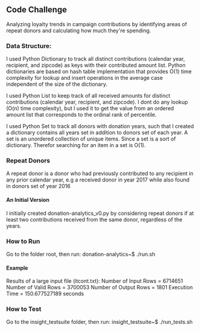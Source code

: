 
## Code Challenge 

Analyzing loyalty trends in campaign contributions by identifying areas of repeat donors and calculating how much they're spending.

### Data Structure:

I used Python Dictionary to track all distinct contributions (calendar year, recipient, and zipcode) as keys with their contributed amount list. Python dictionaries are based on hash table implementation that provides O(1) time complexity for lookup and insert operations in the average case independent of the size of the dictionary.

I used Python List to keep track of all received amounts for distinct contributions (calendar year, recipient, and zipcode). I dont do any lookup (O(n) time complexity), but I used it to get the value from an ordered amount list that corresponds to the ordinal rank of percentile.

I used Python Set to track all donors with donation years, such that I created a dictionary contains all years set in addition to donors set of each year.
A set is an unordered collection of unique items. Since a set is a sort of dictionary. Therefor searching for an item in a set is O(1).

### Repeat Donors 

A repeat donor is a donor who had previously contributed to any recipient in any prior calendar year, e.g a received donor in year 2017 while also found in donors set of year 2016

#### An Initial Version
I initially created donation-analytics_v0.py by considering repeat donors if at least two contributions received from the same donor, regardless of the years.

### How to Run

Go to the folder root, then run:
donation-analytics~$ ./run.sh

#### Example
Results of a large input file (itcont.txt):
Number of Input Rows = 6714651
Number of Valid Rows = 3700053
Number of Output Rows = 1801
Execution Time = 150.677527189 seconds

### How to Test

Go to the insight_testsuite folder, then run:
insight_testsuite~$ ./run_tests.sh 


